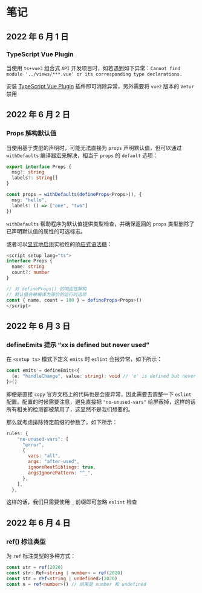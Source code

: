 # 笔记

## 2022 年 6 月 1 日

### TypeScript Vue Plugin

当使用 `ts+vue3` 组合式 `API` 开发项目时，如若遇到如下异常：`Cannot find module '../views/***.vue' or its corresponding type declarations.`

安装 [TypeScript Vue Plugin](https://cn.vuejs.org/guide/typescript/overview.html#ide-support) 插件即可消除异常，另外需要将 `vue2` 版本的 `Vetur` 禁用

## 2022 年 6 月 2 日

### Props 解构默认值

当使用基于类型的声明时，可能无法直接为 `props` 声明默认值，但可以通过 `withDefaults` 编译器宏来解决，相当于 `props` 的 `default` 选项：

```ts
export interface Props {
  msg?: string
  labels?: string[]
}

const props = withDefaults(defineProps<Props>(), {
  msg: "hello",
  labels: () => ["one", "two"]
})
```

`withDefaults` 帮助程序为默认值提供类型检查，并确保返回的 `props` 类型删除了已声明默认值的属性的可选标志。

或者可以[显式地启用](https://cn.vuejs.org/guide/extras/reactivity-transform.html#explicit-opt-in)实验性的[响应式语法糖](https://cn.vuejs.org/guide/extras/reactivity-transform.html)：

```ts
<script setup lang="ts">
interface Props {
  name: string
  count?: number
}

// 对 defineProps() 的响应性解构
// 默认值会被编译为等价的运行时选项
const { name, count = 100 } = defineProps<Props>()
</script>
```

## 2022 年 6 月 3 日

### defineEmits 提示 “xx is defined but never used”

在 `<setup ts>` 模式下定义 `emits` 时 `eslint` 会报异常，如下所示：

```ts
const emits = defineEmits<{
  (e: "handleChange", value: string): void // 'e' is defined but never used
}>()
```

即便是直接 `copy` 官方文档上的代码也是会提异常，因此需要去调整一下 `eslint` 配置。配置的时候需要注意，避免直接把 `"no-unused-vars"` 给屏蔽掉，这样的话所有相关的检测都被禁用了，这显然不是我们想要的。

那么就考虑排除特定前缀的参数了，如下所示：

```javascript
rules: {
    "no-unused-vars": [
      "error",
      {
        vars: "all",
        args: "after-used",
        ignoreRestSiblings: true,
        argsIgnorePattern: "^_",
      },
    ],
  },
```

这样的话，我们只需要使用 `_` 前缀即可忽略 `eslint` 检查

## 2022 年 6 月 4 日

### ref() 标注类型

为 `ref` 标注类型的多种方式：

```typescript
const str = ref(2020)
const str: Ref<string | number> = ref(2020)
const str = ref<string | undefined>(2020)
const n = ref<number>() // 结果是 number 和 undefined
```
